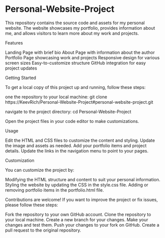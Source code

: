 # Personal-Website-Project

This repository contains the source code and assets for my personal website. The website showcases my portfolio, provides information about me, and allows visitors to learn more about my work and projects.

Features

Landing Page with brief bio About Page with information about the author Portfolio Page showcasing work and projects Responsive design for various screen sizes Easy-to-customize structure GitHub integration for easy project updates

Getting Started

To get a local copy of this project up and running, follow these steps:

one the repository to your local machine: git clone https://KeevRich/Personal-Website-Project#personal-website-project.git

navigate to the project directory: cd Personal-Website-Project

Open the project files in your code editor to make customizations.

Usage

Edit the HTML and CSS files to customize the content and styling. Update the image and assets as needed. Add your portfolio items and project details. Update the links in the navigation menu to point to your pages.

Customization

You can customize the project by:

Modifying the HTML structure and content to suit your personal information. Styling the website by updating the CSS in the style.css file. Adding or removing portfolio items in the portfolio.html file.

Contributions are welcome! If you want to improve the project or fix issues, please follow these steps:

Fork the repository to your own GitHub account. Clone the repository to your local machine. Create a new branch for your changes. Make your changes and test them. Push your changes to your fork on GitHub. Create a pull request to the original repository.
